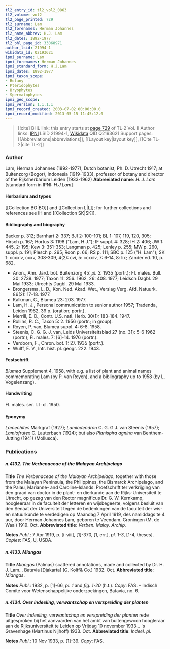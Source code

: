 ```yaml
---
tl2_entry_id: tl2_vol2_0863
tl2_volume: vol2
tl2_page_printed: 729
tl2_surname: Lam
tl2_forenames: Herman Johannes
tl2_name_abbrev: H.J. Lam
tl2_dates: 1892-1977
tl2_bhl_page_id: 33068971
author_lsid: 21994-1
wikidata_id: Q2193621
ipni_surname: Lam
ipni_forenames: Herman Johannes
ipni_standard_form: H.J.Lam
ipni_dates: 1892-1977
ipni_taxon_scope: 
- Botany
- Pteridophytes
- Bryophytes
- Spermatophytes
ipni_geo_scope: 
ipni_version: 1.1.1.1
ipni_record_created: 2003-07-02 00:00:00.0
ipni_record_modified: 2013-05-15 11:45:12.0
---
```


> [!cite] BHL link: this entry starts at [page 729](https://www.biodiversitylibrary.org/page/33068971) of TL-2 Vol. II
> Author links: [IPNI](https://www.ipni.org/a/21994-1) LSID 21994-1, [Wikidata](https://www.wikidata.org/wiki/Q2193621) QID Q2193621
> Support pages: [[Abbreviations|abbreviations]], [[Layout key|layout key]], [[Cite TL-2|cite TL-2]]

### Author

Lam, Herman Johannes (1892-1977), Dutch botanist; Ph. D. Utrecht 1917; at Buitenzorg (Bogor), Indonesia (1919-1933), professor of botany and director of the Rijksherbarium Leiden (1933-1962) 
**Abbreviated name**: *H. J. Lam* \[standard form in IPNI: *H.J.Lam*\]

#### Herbarium and types

[[Collection BO|BO]] and [[Collection L|L]]; for further collections and references see IH and [[Collection SK|SK]].

#### Bibliography and biography

Backer p. 312; Barnhart 2: 337; BJI 2: 100-101; BL 1: 107, 119, 120, 305; Hirsch p. 167; Hortus 3: 1198 ("Lam, H.J."); IF suppl. 4: 328; IH 2: 406; JW 1: 445, 2: 195; Kew 3: 351-353; Langman p. 425; Lenley p. 255; MW p. 260, suppl. p. 191; Plesch p. 295; Roon p. 66; RS p. 111; SBC p. 125 ("H. Lam"); SK 1: ccxxiv, cxxv, 308-309, 4(2): cvi, 5: ccxciv, 7: 6-14, 8: lix; Zander ed. 10, p. 682.
- Anon., Ann. Jard. bot. Buitenzorg 45: *pl. 3.* 1935 (portr.); Fl. males. Bull. 30: 2739. 1977; Taxon 11: 256. 1962, 26: 408. 1977; Leidsch Dagbl. 29 Mai 1933; Utrechts Dagbl. 29 Mai 1933.
- Brongersma, L. D., Kon. Ned. Akad. Wet., Verslag Verg. Afd. Natuurk. 86(2): 17-18. 1977.
- Kalkman, C., Blumea 23: 203. 1977.
- Lam, H. J., Personal communication to senior author 1957; Tradenda, Leiden 1962, 39 p. (oration; portr.).
- Merrill, E. D., Contr. U.S. natl. Herb. 30(1): 183-184. 1947.
- Rollins, R. C., Taxon 5: 2. 1956 (portr.; in group).
- Royen, P. van, Blumea suppl. 4: 6-8. 1958.
- Steenis, C. G. G. J. van, Leids Universiteitsblad 27 (no. 31): 5-6 1962 (portr.); Fl. males. 7: \[6\]-14. 1976 (portr.).
- Verdoorn, F., Chron. bot. 1: 27. 1935 (portr.).
- Wulff, E. V., Intr. hist. pl. geogr. 222. 1943.

#### Festschrift

*Blumea* Supplement 4, 1958, with e.g. a list of plant and animal names commemorating Lam (by P. van Royen), and a bibliography up to 1958 (by L. Vogelenzang).

#### Handwriting

Fl. males. ser. I. I: cl. 1950.

#### Eponymy

*Lamechites* Markgraf (1927); *Lamiodendron* C. G. G.J. van Steenis (1957); *Lamiofrutex* C. Lauterbach (1924); but also *Planispira agnina* van Benthem-Jutting (1941) (Mollusca).

### Publications

##### n.4132. The Verbenaceae of the Malayan Archipelago

**Title**
*The Verbenaceae of the Malayan Archipelago*, together with those from the Malayan Peninsula, the Philippines, the Bismarck Archipelago, and the Palau, Marianne- and Caroline-Islands. Proefschrift ter verkrijging van den graad van doctor in de plant- en dierkunde aan de Rijks-Universiteit te Utrecht, op gezag van den Rector magnificus Dr. G. W. Kernkamp, hoogleeraar in de faculteit der letteren en wijsbegeerte, volgens besluit van den Senaat der Universiteit tegen de bedenkingen van de faculteit der wis- en natuurkunde te verdedigen op Maandag 7 April 1919, des namiddags te 4 uur, door Herman Johannes Lam, geboren te Veendam. Groningen (M. de Waal) 1919. Oct.
**Abbreviated title**: *Verben. Malay. Archip.*

**Notes**
*Publ*.: 7 Apr 1919, p. \[i-viii\], \[1\]-370, \[1, err.\], *pl. 1-3*, \[1-4, theses\]. *Copies*: FAS, U, USDA.

##### n.4133. Miangas

**Title**
*Miangas* (Palmas) scattered annotations, made and collected by Dr. H. J. Lam... Batavia \[Djakarta\] (G. Kolff& Co.) 1932. Oct.
**Abbreviated title**: *Miangas*.

**Notes**
*Publ*.: 1932, p. \[1\]-66, *pl. 1* and *fig. 1-20* (h.t.). *Copy*: FAS. – Indisch Comité voor Wetenschappelijke onderzoekingen, Batavia, no. 6.

##### n.4134. Over indeeling, verwantschap en verspreiding der planten

**Title**
*Over indeeling, verwantschap en verspreiding der planten* rede uitgesproken bij het aanvaarden van het ambt van buitengewoon hoogleraar aan de Rijksuniversiteit te Leiden op Vrijdag 10 november 1933... 's Gravenhage (Martinus Nijhoff) 1933. Oct.
**Abbreviated title**: *Indeel. pl.*

**Notes**
*Publ*.: 10 Nov 1933, p. \[1\]-39. *Copy*: FAS.

